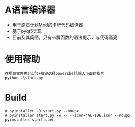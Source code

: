 # A语言编译器

- 用于原石计划Mod的卡牌代码编译器
- 基于pyqt5实现
- 目前及其简陋，只有卡牌函数的语法提示，与代码高亮

# 使用帮助
```shell script
在项目文件夹shift+右键选择powershell输入下面的指令
python .\start.py
```

# Build

```shell script
# pyinstaller -D start.py --noupx
# pyinstaller start.py -w -F --icon="AL-IDE.ico" --noupx
pyinstaller start.spec
```